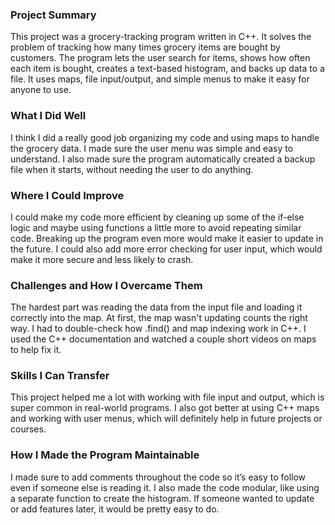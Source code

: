 ### Project Summary
This project was a grocery-tracking program written in C++. It solves the problem of tracking how many times grocery items are bought by customers. The program lets the user search for items, shows how often each item is bought, creates a text-based histogram, and backs up data to a file. It uses maps, file input/output, and simple menus to make it easy for anyone to use.

### What I Did Well
I think I did a really good job organizing my code and using maps to handle the grocery data. I made sure the user menu was simple and easy to understand. I also made sure the program automatically created a backup file when it starts, without needing the user to do anything.

### Where I Could Improve
I could make my code more efficient by cleaning up some of the if-else logic and maybe using functions a little more to avoid repeating similar code. Breaking up the program even more would make it easier to update in the future. I could also add more error checking for user input, which would make it more secure and less likely to crash.

### Challenges and How I Overcame Them
The hardest part was reading the data from the input file and loading it correctly into the map. At first, the map wasn't updating counts the right way. I had to double-check how .find() and map indexing work in C++. I used the C++ documentation and watched a couple short videos on maps to help fix it.

### Skills I Can Transfer
This project helped me a lot with working with file input and output, which is super common in real-world programs. I also got better at using C++ maps and working with user menus, which will definitely help in future projects or courses.

### How I Made the Program Maintainable
I made sure to add comments throughout the code so it’s easy to follow even if someone else is reading it. I also made the code modular, like using a separate function to create the histogram. If someone wanted to update or add features later, it would be pretty easy to do.

